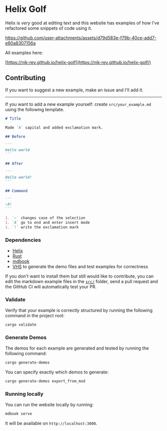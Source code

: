 # Helix Golf

Helix is _very_ good at editing text and this website has examples of how I've refactored some snippets of code using it.

https://github.com/user-attachments/assets/d79d583e-f79b-40ce-add7-e60a8307156a

All examples here:

[https://nik-rev.github.io/helix-golf](https://nik-rev.github.io/helix-golf/)

## Contributing

If you want to suggest a new example, make an issue and I'll add it.

---

If you want to add a new example yourself: create `src/your_example.md` using the following template.

````md
# Title

Made `h` capital and added exclamation mark.

## Before

```
hello world
```

## After

```
Hello world!
```

## Command

```
~A!
```

1. `~` changes case of the selection
1. `A` go to end and enter insert mode
1. `!` write the exclamation mark
````

### Dependencies

- [Helix](https://docs.helix-editor.com/install.html)
- [Rust](https://www.rust-lang.org/tools/install)
- [mdbook](https://rust-lang.github.io/mdBook/guide/installation.html)
- [VHS](https://github.com/charmbracelet/vhs?tab=readme-ov-file#installation) to generate the demo files and test examples for correctness

If you don't want to install them but still would like to contribute, you can edit the markdown example files in the [`src/`](src/) folder, send a pull request and the GitHub CI will automatically test your PR.

### Validate

Verify that your example is correctly structured by running the following command in the project root:

```sh
cargo validate
```

### Generate Demos

The demos for each example are generated and tested by running the following command:

```sh
cargo generate-demos
```

You can specify exactly which demos to generate:

```sh
cargo generate-demos export_from_mod
```

### Running locally

You can run the website locally by running:

```sh
mdbook serve
```

It will be available on `http://localhost:3000`.
